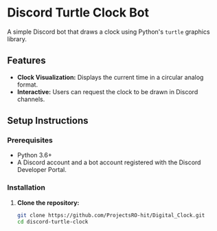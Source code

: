 # Discord Turtle Clock Bot

A simple Discord bot that draws a clock using Python's `turtle` graphics library.

## Features
- **Clock Visualization:** Displays the current time in a circular analog format.
- **Interactive:** Users can request the clock to be drawn in Discord channels.

## Setup Instructions

### Prerequisites
- Python 3.6+
- A Discord account and a bot account registered with the Discord Developer Portal.

### Installation

1. **Clone the repository:**
   ```bash
   git clone https://github.com/ProjectsRO-hit/Digital_Clock.git
   cd discord-turtle-clock
